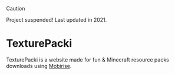 > [!CAUTION]
> Project suspended! Last updated in 2021.

# TexturePacki
TexturePacki is a website made for fun & Minecraft resource packs downloads using [Mobirise](https://mobirise.com/).
